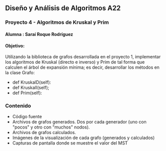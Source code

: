 ## Diseño y Análisis de Algoritmos A22
### Proyecto 4 - Algoritmos de Kruskal y Prim
#### Alumna : Saraí Roque Rodríguez

#### Objetivo:
Utilizando la biblioteca de grafos desarrollada en el proyecto 1, implementar los algoritmos de Kruskal (directo e inverso) y Prim de tal forma que calculen el árbol de expansión mínima; es decir, desarrollar los métodos en la clase Grafo:
 - def KruskalD(self):
 - def KruskalI(self);
 - def Prim(self):
 
### Contenido
  - Código fuente 
  - Archivos de grafos generados. Dos por cada generador (uno con "pocos" y otro con "muchos" nodos).
  - Archivos de grafos calculados.
  - Imágenes de la visualización de cada grafo (generados y calculados)
  - Capturas de pantalla donde se muestre el valor del MST
